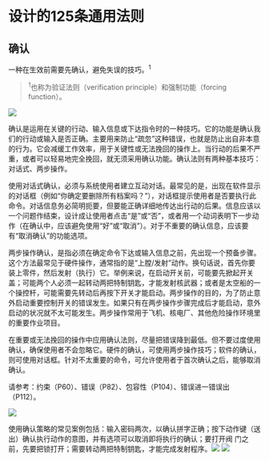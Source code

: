 # 设计的125条通用法则
## 确认

一种在生效前需要先确认，避免失误的技巧。<sup>1</sup>

> <sup>1</sup>也称为验证法则（verification principle）和强制功能（forcing function）。

![](/SCR-20240525-hfej.png)

确认是运用在关键的行动、输入信息或下达指令时的一种技巧。它的功能是确认我们的行动或输入是否正确。主要用来防止“疏忽”这种错误，也就是防止出自非本意的行为。它会减缓工作效率，用于关键性或无法挽回的操作上。当行动的后果不严重，或者可以轻易地完全挽回，就无须采用确认功能。确认法则有两种基本技巧：对话式、两步操作。

使用对话式确认，必须与系统使用者建立互动对话。最常见的是，出现在软件显示的对话框（例如“你确定要删除所有档案吗？”），对话框提示使用者是否要执行此命令。对话信息务必简明扼要，但要能正确详细地传达出行动的后果。信息应该以一个问题作结束，设计成让使用者点击“是”或“否”，或者用一个动词表明下一步动作（在确认中，应该避免使用“好”或“取消”）。对于不重要的确认信息，应该要有“取消确认”的功能选项。

两步操作确认，是指必须在确定命令下达或输入信息之前，先出现一个预备步骤。这个方法最常见于硬件操作，通常指的是“上膛/发射”动作。换句话说，首先你要装上零件，然后发射（执行）它。举例来说，在启动开关前，可能要先掀起开关盖；可能两个人必须一起转动两把特制钥匙，才能发射核武器；或者是太空船的一个操控杆，可能需要先转动后再按下开关才能启动。两步操作的目的，为了防止意外启动重要控制开关的错误发生。如果只有在两步操作步骤完成后才能启动，意外启动的状况就不太可能发生。两步操作常用于飞机、核电厂、其他危险操作环境里的重要作业项目。

在重要或无法挽回的操作中应用确认法则，尽量把错误降到最低。但不要过度使用确认，确保使用者不会忽略它。硬件的确认，可使用两步操作技巧；软件的确认，则可使用对话框。针对不太重要的命令，可允许使用者于首次确认之后，能够取消确认。

请参考：约束（P60）、错误（P82）、包容性（P104）、错误进一错误出（P112）。

![](/SCR-20240525-hfgh.png)

使用确认策略的常见案例包括：输入密码两次，以确认拼字正确；按下动作键（送出）确认执行动作的意图，并有选项可以取消即将执行的确认；要打开阀
门之前，先要把锁打开；需要转动两把特制钥匙，才能完成发射程序。![](/SCR-20240525-hfic.png)
![](/SCR-20240525-hfkj.png)